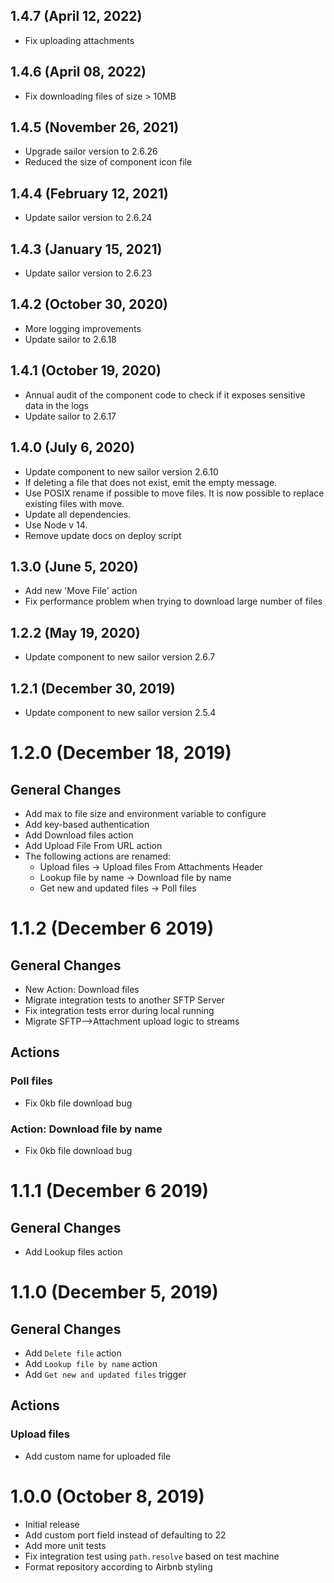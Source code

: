 ## 1.4.7 (April 12, 2022)

* Fix uploading attachments

## 1.4.6 (April 08, 2022)

* Fix downloading files of size > 10MB

## 1.4.5 (November 26, 2021)

* Upgrade sailor version to 2.6.26
* Reduced the size of component icon file

## 1.4.4 (February 12, 2021)

* Update sailor version to 2.6.24

## 1.4.3 (January 15, 2021)

* Update sailor version to 2.6.23

## 1.4.2 (October 30, 2020)

* More logging improvements
* Update sailor to 2.6.18

## 1.4.1 (October 19, 2020)

* Annual audit of the component code to check if it exposes sensitive data in the logs
* Update sailor to 2.6.17

## 1.4.0 (July 6, 2020)

* Update component to new sailor version 2.6.10
* If deleting a file that does not exist, emit the empty message.
* Use POSIX rename if possible to move files. It is now possible to replace existing files with move.
* Update all dependencies.
* Use Node v 14.
* Remove update docs on deploy script

## 1.3.0 (June 5, 2020)

* Add new 'Move File' action
* Fix performance problem when trying to download large number of files

## 1.2.2 (May 19, 2020)

* Update component to new sailor version 2.6.7

## 1.2.1 (December 30, 2019)

* Update component to new sailor version 2.5.4

# 1.2.0 (December 18, 2019)

## General Changes
* Add max to file size and environment variable to configure
* Add key-based authentication
* Add Download files action
* Add Upload File From URL action
* The following actions are renamed:
  - Upload files -> Upload files From Attachments Header
  - Lookup file by name -> Download file by name
  - Get new and updated files -> Poll files

# 1.1.2 (December 6 2019)

## General Changes
* New Action: Download files
* Migrate integration tests to another SFTP Server
* Fix integration tests error during local running
* Migrate SFTP-->Attachment upload logic to streams

## Actions
### Poll files
* Fix 0kb file download bug
### Action: Download file by name
* Fix 0kb file download bug

# 1.1.1 (December 6 2019)

## General Changes
* Add Lookup files action

# 1.1.0 (December 5, 2019)

## General Changes
* Add `Delete file` action
* Add `Lookup file by name` action
* Add `Get new and updated files` trigger

## Actions
### Upload files
* Add custom name for uploaded file

# 1.0.0 (October 8, 2019)

* Initial release
* Add custom port field instead of defaulting to 22
* Add more unit tests
* Fix integration test using `path.resolve` based on test machine
* Format repository according to Airbnb styling
